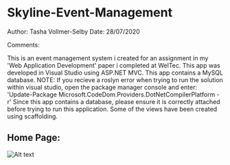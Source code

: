 # Skyline-Event-Management
Author: Tasha Vollmer-Selby
Date:   28/07/2020

Comments:

This is an event management system i created for an assignment in my 'Web Application Development' paper i completed at WelTec.
This app was developed in Visual Studio using ASP.NET MVC.
This app contains a MySQL database. 
NOTE: If you recieve a roslyn error when trying to run the solution within visual studio, open the package manager console and enter: 'Update-Package Microsoft.CodeDom.Providers.DotNetCompilerPlatform -r'
Since this app contains a database, please ensure it is correctly attached before trying to run this application. Some of the views have been created using scaffolding. 

## Home Page:
![Alt text](https://user-images.githubusercontent.com/57430068/92548265-aed86200-f2aa-11ea-8220-d3a9d26022b4.png)
